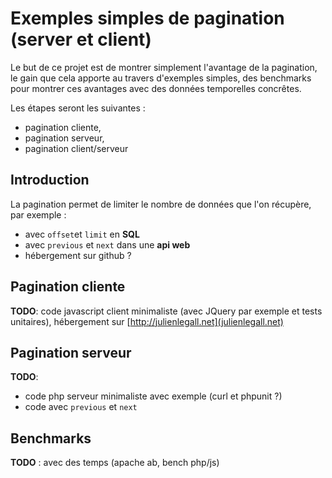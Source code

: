 # Exemples simples de pagination (server et client)
Le but de ce projet est de montrer simplement l'avantage de la pagination, le gain que cela apporte au travers d'exemples simples, des benchmarks pour montrer ces avantages avec des données temporelles concrêtes.

Les étapes seront les suivantes :
* pagination cliente,
* pagination serveur,
* pagination client/serveur

## Introduction
La pagination permet de limiter le nombre de données que l'on récupère, par exemple :
* avec `offset`et `limit` en **SQL**
* avec `previous` et `next` dans une **api web**
* hébergement sur github ?

## Pagination cliente
**TODO**: code javascript client minimaliste (avec JQuery par exemple et tests unitaires), hébergement sur [http://julienlegall.net](julienlegall.net)

## Pagination serveur
**TODO**: 
* code php serveur minimaliste avec exemple (curl et phpunit ?)
* code avec `previous` et `next`

## Benchmarks
**TODO** : avec des temps (apache ab, bench php/js)

